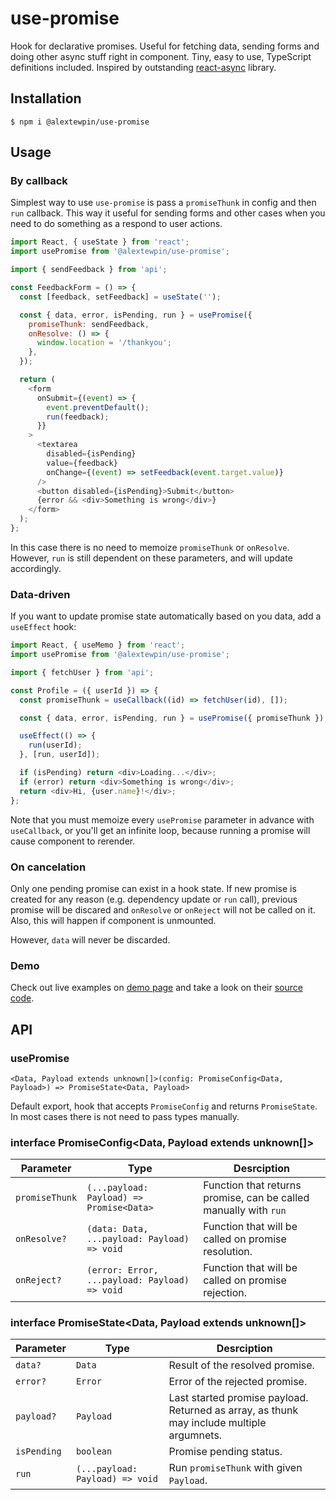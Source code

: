 # use-promise

Hook for declarative promises. Useful for fetching data, sending forms and doing other async stuff right in component. Tiny, easy to use, TypeScript definitions included. Inspired by outstanding [react-async](https://www.npmjs.com/package/react-async) library.

## Installation

```
$ npm i @alextewpin/use-promise
```

## Usage

### By callback

Simplest way to use `use-promise` is pass a `promiseThunk` in config and then `run` callback. This way it useful for sending forms and other cases when you need to do something as a respond to user actions.

```js
import React, { useState } from 'react';
import usePromise from '@alextewpin/use-promise';

import { sendFeedback } from 'api';

const FeedbackForm = () => {
  const [feedback, setFeedback] = useState('');

  const { data, error, isPending, run } = usePromise({
    promiseThunk: sendFeedback,
    onResolve: () => {
      window.location = '/thankyou';
    },
  });

  return (
    <form
      onSubmit={(event) => {
        event.preventDefault();
        run(feedback);
      }}
    >
      <textarea
        disabled={isPending}
        value={feedback}
        onChange={(event) => setFeedback(event.target.value)}
      />
      <button disabled={isPending}>Submit</button>
      {error && <div>Something is wrong</div>}
    </form>
  );
};
```

In this case there is no need to memoize `promiseThunk` or `onResolve`. However, `run` is still dependent on these parameters, and will update accordingly.

### Data-driven

If you want to update promise state automatically based on you data, add a `useEffect` hook:

```js
import React, { useMemo } from 'react';
import usePromise from '@alextewpin/use-promise';

import { fetchUser } from 'api';

const Profile = ({ userId }) => {
  const promiseThunk = useCallback((id) => fetchUser(id), []);

  const { data, error, isPending, run } = usePromise({ promiseThunk });

  useEffect(() => {
    run(userId);
  }, [run, userId]);

  if (isPending) return <div>Loading...</div>;
  if (error) return <div>Something is wrong</div>;
  return <div>Hi, {user.name}!</div>;
};
```

Note that you must memoize every `usePromise` parameter in advance with `useCallback`, or you'll get an infinite loop, because running a promise will cause component to rerender.

### On cancelation

Only one pending promise can exist in a hook state. If new promise is created for any reason (e.g. dependency update or `run` call), previous promise will be discared and `onResolve` or `onReject` will not be called on it. Also, this will happen if component is unmounted.

However, `data` will never be discarded.

### Demo

Check out live examples on [demo page](https://alextewpin.github.io/use-promise/) and take a look on their [source code](https://github.com/alextewpin/use-promise/blob/master/demo/App.tsx).

## API

### usePromise

`<Data, Payload extends unknown[]>(config: PromiseConfig<Data, Payload>) => PromiseState<Data, Payload>`

Default export, hook that accepts `PromiseConfig` and returns `PromiseState`. In most cases there is not need to pass types manually.

### interface PromiseConfig<Data, Payload extends unknown[]>

| Parameter      | Type                                          | Desrciption                                                      |
| -------------- | --------------------------------------------- | ---------------------------------------------------------------- |
| `promiseThunk` | `(...payload: Payload) => Promise<Data>`      | Function that returns promise, can be called manually with `run` |
| `onResolve?`   | `(data: Data, ...payload: Payload) => void`   | Function that will be called on promise resolution.              |
| `onReject?`    | `(error: Error, ...payload: Payload) => void` | Function that will be called on promise rejection.               |

### interface PromiseState<Data, Payload extends unknown[]>

| Parameter   | Type                            | Desrciption                                                                               |
| ----------- | ------------------------------- | ----------------------------------------------------------------------------------------- |
| `data?`     | `Data`                          | Result of the resolved promise.                                                           |
| `error?`    | `Error`                         | Error of the rejected promise.                                                            |
| `payload?`  | `Payload`                       | Last started promise payload. Returned as array, as thunk may include multiple argumnets. |
| `isPending` | `boolean`                       | Promise pending status.                                                                   |
| `run`       | `(...payload: Payload) => void` | Run `promiseThunk` with given `Payload`.                                                  |
